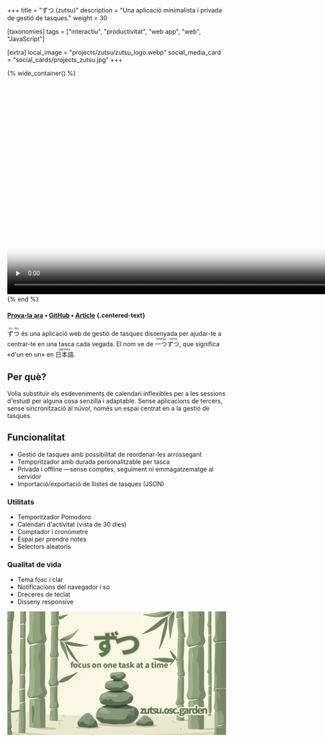 +++
title = "ずつ (zutsu)"
description = "Una aplicació minimalista i privada de gestió de tasques."
weight = 30

[taxonomies]
tags = ["interactiu", "productivitat", "web app", "web", "JavaScript"]

[extra]
local_image = "projects/zutsu/zutsu_logo.webp"
social_media_card = "social_cards/projects_zutsu.jpg"
+++

{% wide_container() %}
<video controls preload="none" width="1000" poster="img/video_poster.webp" title="zutsu demo" src="https://cdn.jsdelivr.net/gh/welpo/zutsu/assets/ずつ_demo.mov"></video>
{% end %}

#### [Prova-la ara](https://zutsu.osc.garden) • [GitHub](https://github.com/welpo/zutsu) • [Article](@/blog/zutsu-offline-task-planner-web-app/index.ca.md) {.centered-text}

<ruby>ず<rt>zu</rt>つ<rt>tsu</rt></ruby> és una aplicació web de gestió de tasques dissenyada per ajudar-te a centrar-te en una tasca cada vegada. El nom ve de <ruby>一つ<rt>hitotsu</rt>ずつ<rt>zutsu</rt></ruby>, que significa «d'un en un» en <ruby>日本語<rt>japonès</rt></ruby>.

## Per què?

Volia substituir els esdeveniments de calendari inflexibles per a les sessions d'estudi per alguna cosa senzilla i adaptable. Sense aplicacions de tercers, sense sincronització al núvol, només un espai centrat en a la gestió de tasques.

## Funcionalitat

- Gestió de tasques amb possibilitat de reordenar-les arrossegant
- Temporitzador amb durada personalitzable per tasca
- Privada i offline —sense comptes, seguiment ni emmagatzematge al servidor
- Importació/exportació de llistes de tasques (JSON)

### Utilitats

- Temporitzador Pomodoro
- Calendari d'activitat (vista de 30 dies)
- Comptador i cronòmetre
- Espai per prendre notes
- Selectors aleatoris

### Qualitat de vida

- Tema fosc i clar
- Notificacions del navegador i so
- Dreceres de teclat
- Disseny responsive

[![targeta social de zutsu](social_cards/projects_zutsu.jpg)](https://zutsu.osc.garden)
